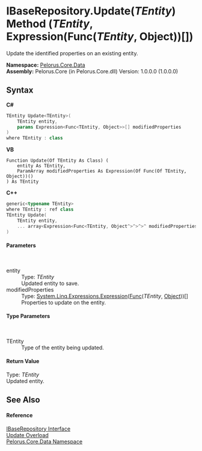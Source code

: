 # IBaseRepository.Update(*TEntity*) Method (*TEntity*, Expression(Func(*TEntity*, Object))[])
 

Update the identified properties on an existing entity.

**Namespace:**&nbsp;<a href="E27DB326">Pelorus.Core.Data</a><br />**Assembly:**&nbsp;Pelorus.Core (in Pelorus.Core.dll) Version: 1.0.0.0 (1.0.0.0)

## Syntax

**C#**<br />
``` C#
TEntity Update<TEntity>(
	TEntity entity,
	params Expression<Func<TEntity, Object>>[] modifiedProperties
)
where TEntity : class

```

**VB**<br />
``` VB
Function Update(Of TEntity As Class) ( 
	entity As TEntity,
	ParamArray modifiedProperties As Expression(Of Func(Of TEntity, Object))()
) As TEntity
```

**C++**<br />
``` C++
generic<typename TEntity>
where TEntity : ref class
TEntity Update(
	TEntity entity, 
	... array<Expression<Func<TEntity, Object^>^>^>^ modifiedProperties
)
```


#### Parameters
&nbsp;<dl><dt>entity</dt><dd>Type: *TEntity*<br />Updated entity to save.</dd><dt>modifiedProperties</dt><dd>Type: <a href="http://msdn2.microsoft.com/en-us/library/bb335710" target="_blank">System.Linq.Expressions.Expression</a>(<a href="http://msdn2.microsoft.com/en-us/library/bb549151" target="_blank">Func</a>(*TEntity*, <a href="http://msdn2.microsoft.com/en-us/library/e5kfa45b" target="_blank">Object</a>))[]<br />Properties to update on the entity.</dd></dl>

#### Type Parameters
&nbsp;<dl><dt>TEntity</dt><dd>Type of the entity being updated.</dd></dl>

#### Return Value
Type: *TEntity*<br />Updated entity.

## See Also


#### Reference
<a href="30329654">IBaseRepository Interface</a><br /><a href="CAAA13E">Update Overload</a><br /><a href="E27DB326">Pelorus.Core.Data Namespace</a><br />